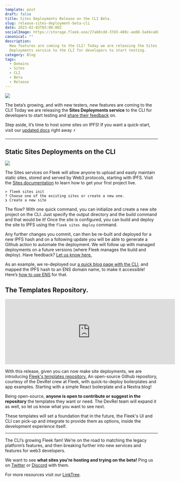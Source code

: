 ```yaml
---
template: post
draft: false
title: Sites Deployments Release on the CLI Beta.
slug: release-sites-deployment-beta-cli
date: 2023-02-02T03:00:00Z
socialImage: https://storage.fleek.ooo/27a60cdd-37d3-480c-ae88-3ad4ca886b13-bucket/imgs/cli-sites.png
canonical: ""
description:
  New features are coming to the CLI! Today we are releasing the Sites
  Deployments service to the CLI for developers to start testing.
category: Blog
tags:
  - Domains
  - Sites
  - CLI
  - Beta
  - Release
---
```


![](https://storage.fleek.ooo/27a60cdd-37d3-480c-ae88-3ad4ca886b13-bucket/imgs/cli-sites.png)

The beta’s growing, and with new testers, new features are coming to the CLI! Today we are releasing the **Sites Deployments service** to the CLI for developers to start testing and [share their feedback](https://github.com/fleekxyz/fleekxyz-support) on.

Step aside, it’s time to host some sites on IPFS! If you want a quick-start, visit our [updated docs](https://docs.fleek.xyz/) right away ⚡️

---

## Static Sites Deployments on the CLI

![](https://storage.fleek.ooo/27a60cdd-37d3-480c-ae88-3ad4ca886b13-bucket/imgs/site-demo.png)

The Sites services on Fleek will allow anyone to upload and easily maintain static sites, stored and served by Web3 protocols, starting with IPFS. Visit the [Sites documentation](https://docs.fleek.xyz/services/sites/) to learn how to get your first project live.

    > fleek sites init
    ? Choose one of the existing sites or create a new one.
    ❯ Create a new site

The flow? With one quick command, you can initialize and create a new site project on the CLI. Just specify the output directory and the build command and that would be it! Once the site is configured, you can build and deploy the site to IPFS using the `fleek sites deploy` command.

Any further changes you commit, can then be re-built and deployed for a new IPFS hash and on a following update you will be able to generate a Github action to automate the deployment. We will follow up with managed deployments on a future versions (where Fleek manages the build and deploy). Have feedback? [Let us know here.](https://github.com/fleekxyz/fleekxyz-support)

As an example, we re-deployed our [a quick blog page with the CLI](https://mntis.eth.limo/), and mapped the IPFS hash to an ENS domain name, to make it accessible! Here’s [how to use ENS](https://docs.fleek.xyz/guides/ens/) for that.

## The Templates Repository.

<iframe width="560" height="215" src="https://www.youtube.com/embed/JWvhCfrIhTo?controls=0" title="YouTube video player" frameborder="0" allow="accelerometer; autoplay; clipboard-write; encrypted-media; gyroscope; picture-in-picture; web-share" allowfullscreen></iframe>

With this release, given you can now make site deployments, we are introducing [Fleek's templates repository.](https://github.com/fleekxyz/templates) An open-source Github repository, courtesy of the DevRel crew at Fleek, with quick-to-deploy boilerplates and app examples. Starting with a simple React boilerplate and a Nextra blog!

Being open-source, **anyone is open to contribute or suggest in the repository** the templates they want or need. The DevRel team will expand it as well, so let us know what you want to see next.

These templates will set a foundation that in the future, the Fleek's UI and CLI can pick-up and integrate to provide them as options, inside the development experience itself.

---

The CLI’s growing Fleek fam! We’re on the road to matching the legacy platform’s features, and then breaking further into new services and features for web3 developers.

We want to see **what sites you’re hosting and trying on the beta!** Ping us on [Twitter](https://twitter.com/fleek) or [Discord](https://discord.gg/fleek) with them.

For more resources visit our [LinkTree](https://linktr.ee/fleek).
